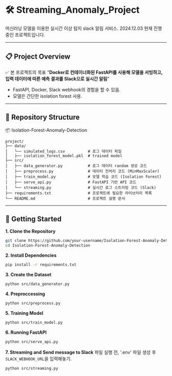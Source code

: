 # 🛠️ Streaming_Anomaly_Project

머신러닝 모델을 이용한 실시간 이상 탐지 slack 알림 서비스.
2024.12.03 현재 진행 중인 프로젝트입니다. 

---

## 📋 **Project Overview**

✅ 본 프로젝트의 목표
"__Docker로 컨테이너화된 FastAPI를 사용해 모델을 서빙하고, 입력 데이터에 따른 예측 결과를 Slack으로 실시간 알림__"

- FastAPI, Docker, Slack webhook의 경험을 할 수 있음.
- 모델은 간단한 isolation forest 사용.

---

## 📂 **Repository Structure**

📦 Isolation-Forest-Anomaly-Detection 
```
project/
├── data/
│   └── simulated_logs.csv          # 로그 데이터 파일
│   ├── isolation_forest_model.pkl  # trained model
├── src/
│   ├── data_generator.py           # 로그 데이터 random 생성 코드
│   ├── preprocess.py               # 데이터 전처리 코드 (MinMaxScaler)
│   ├── train_model.py              # 모델 학습 코드 (Isolation Forest)
│   ├── serve_api.py                # FastAPI 기반 API 코드
│   └── streaming.py                # 실시간 로그 스트리밍 코드 (Slack)
├── requirements.txt                # 프로젝트에 필요한 라이브러리 목록
└── README.md                       # 프로젝트 설명 문서
```

---

## 🚀 **Getting Started**

**1. Clone the Repository**
```bash
git clone https://github.com/your-username/Isolation-Forest-Anomaly-Detection.git
cd Isolation-Forest-Anomaly-Detection
```

**2. Install Dependencies**

```bash
pip install -r requirements.txt
```

**3. Create the Dataset**
```bash
python src/data_generator.py 
```

**4. Preproccessing**
```bash
python src/preprocess.py
```

**5. Training Model**
```bash
python src/train_model.py
```

**6. Running FastAPI**
```bash
python src/serve_api.py
```

**7. Streaming and Send message to Slack**
파일 실행 전, '.env' 파일 생성 후 ```SLACK_WEBHOOK_URL```을 입력해놓기.

```bash
python src/streaming.py
```